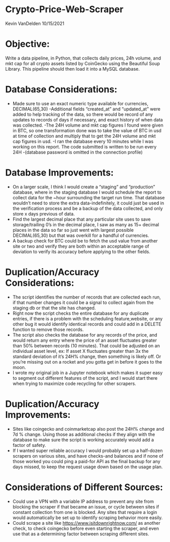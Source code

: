 # Crypto-Price-Web-Scraper

Kevin VanDelden
10/15/2021

# Objective: 
Write a data pipeline, in Python, that collects daily prices, 24h volume, and mkt cap for all crypto assets listed by CoinGecko using the Beautiful Soup Library. This pipeline should then load it into a MySQL database.

# Database Considerations:
- Made sure to use an exact numeric type available for currencies, DECIMAL(65,30)
-Additional fields “created_at” and “updated_at” were added to help tracking of the data, so there would be record of any updates to records of days if necessary, and exact history of when data was collected.
-The 24H volume and mkt cap figures I found were given in BTC, so one transformation done was to take the value of BTC in usd at time of collection and multiply that to get the 24H volume and mkt cap figures in usd. 
-I ran the database every 10 minutes while I was working on this report. The code submitted is written to be run every 24H
-(database password is omitted in the connection profile)
# Database Improvements: 
- On a larger scale, I think I would create a “staging” and “production” database, where in the staging database I would schedule the report to collect data for the ~hour surrounding the target run time. That database wouldn’t need to store the extra data-indefinitely, it could just be used in the verification process and be a backup of the data collected, and only store x days previous of data.
- Find the largest decimal place that any particular site uses to save storage/trailing 0’s in the decimal place, I saw as many as 15+ decimal places in the data so far so just went with largest possible DECIMAL(65,30) but that was overkill for a handful of currencies. 
- A backup check for BTC could be to fetch the usd value from another site or two and verify they are both within an acceptable range of deviation to verify its accuracy before applying to the other fields.
# Duplication/Accuracy Considerations: 
- The script identifies the number of records that are collected each run, if that number changes it could be a signal to collect again from the staging db or that the site has changed.
- Right now the script checks the entire database for any duplicate entries, if there is a problem with the scheduling feature,website, or any other bug it would identify identical records and could add in a DELETE function to remove those records.
- The script also checks the database for any records of the price, and would return any entry where the price of an asset fluctuates greater than 50% between records (10 minutes). That could be adjusted on an individual asset level, ex: If asset X fluctuates greater than 3x the standard deviation of it’s 24H% change, then something is likely off. Or you’re missing out on a rocket and you gotta get in before it goes to the moon.
- I wrote my original job in a Jupyter notebook which makes it super easy to segment out different features of the script, and I would start there when trying to maximize code recycling for other scrapers.
# Duplication/Accuracy Improvements: 
- Sites like coingecko and coinmarketcap also post the 24H% change and 7d % change. Using those as additional checks if they align with the database to make sure the script is working accurately would add a factor of safety. 
- If I wanted super reliable accuracy I would probably set up a half-dozen scrapers on various sites, and have checks-and balances and if none of those worked you could ping a paid-for API as the final backup for any days missed, to keep the request usage down based on the usage plan. 
# Considerations of Different Sources: 
- Could use a VPN with a variable IP address to prevent any site from blocking the scraper if that became an issue, or cycle between sites if constant collection from one is blocked. Any sites that require a login would automatically be set up to identify scraping behavior more easily.
- Could scrape a site like https://www.isitdownrightnow.com/ as another check, to check coingecko before even starting the scraper, and even use that as a determining factor between scraping different sites. 

